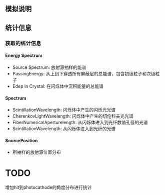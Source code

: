 ## 模拟说明


## 统计信息
### 获取的统计信息
#### Energy Spectrum
- Source Spectrum: 放射源抽样的能谱
- PassingEnergy: 从上到下穿透所有屏蔽层的总能谱，包含初级粒子和次级粒子
- Edep in Crystal: 在闪烁体中沉积能量的总能谱
#### Spectrum
- ScintillationWavelength: 闪烁体中产生的闪烁光光谱
- CherenkovLightWavelength: 闪烁体中产生的切伦科夫光光谱
- FiberNumericalAperturelength: 从闪烁体进入到光纤数值孔径的光谱
- ScintillationWavelength: 从闪烁体进入到光纤的光谱
#### SourcePosition
- 所抽样的放射源位置分布

# TODO
增加hit到photocathode的角度分布进行统计
